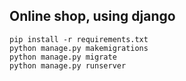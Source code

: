 ## Online shop, using django

```
pip install -r requirements.txt
python manage.py makemigrations
python manage.py migrate
python manage.py runserver
```
